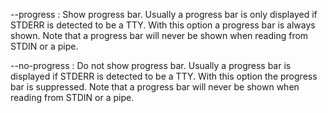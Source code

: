 
--progress
:   Show progress bar. Usually a progress bar is only displayed if STDERR
    is detected to be a TTY. With this option a progress bar is always shown.
    Note that a progress bar will never be shown when reading from STDIN or
    a pipe.

--no-progress
:   Do not show progress bar. Usually a progress bar is displayed if STDERR
    is detected to be a TTY. With this option the progress bar is suppressed.
    Note that a progress bar will never be shown when reading from STDIN or
    a pipe.

